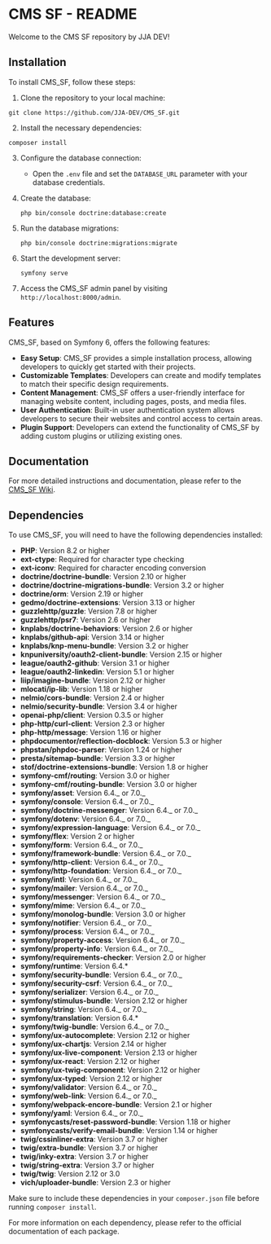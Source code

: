 # CMS SF - README

Welcome to the CMS SF repository by JJA DEV!

## Installation

To install CMS_SF, follow these steps:

1. Clone the repository to your local machine:

```
git clone https://github.com/JJA-DEV/CMS_SF.git
```

2. Install the necessary dependencies:

```
composer install
```

3. Configure the database connection:

    - Open the `.env` file and set the `DATABASE_URL` parameter with your database credentials.

4. Create the database:

    ```
    php bin/console doctrine:database:create
    ```

5. Run the database migrations:

    ```
    php bin/console doctrine:migrations:migrate
    ```

6. Start the development server:

    ```
    symfony serve
    ```

7. Access the CMS_SF admin panel by visiting `http://localhost:8000/admin`.

## Features

CMS_SF, based on Symfony 6, offers the following features:

-   **Easy Setup**: CMS_SF provides a simple installation process, allowing developers to quickly get started with their projects.
-   **Customizable Templates**: Developers can create and modify templates to match their specific design requirements.
-   **Content Management**: CMS_SF offers a user-friendly interface for managing website content, including pages, posts, and media files.
-   **User Authentication**: Built-in user authentication system allows developers to secure their websites and control access to certain areas.
-   **Plugin Support**: Developers can extend the functionality of CMS_SF by adding custom plugins or utilizing existing ones.

## Documentation

For more detailed instructions and documentation, please refer to the [CMS_SF Wiki](https://github.com/JJA-DEV/CMS_SF/wiki).

## Dependencies

To use CMS_SF, you will need to have the following dependencies installed:

-   **PHP**: Version 8.2 or higher
-   **ext-ctype**: Required for character type checking
-   **ext-iconv**: Required for character encoding conversion
-   **doctrine/doctrine-bundle**: Version 2.10 or higher
-   **doctrine/doctrine-migrations-bundle**: Version 3.2 or higher
-   **doctrine/orm**: Version 2.19 or higher
-   **gedmo/doctrine-extensions**: Version 3.13 or higher
-   **guzzlehttp/guzzle**: Version 7.8 or higher
-   **guzzlehttp/psr7**: Version 2.6 or higher
-   **knplabs/doctrine-behaviors**: Version 2.6 or higher
-   **knplabs/github-api**: Version 3.14 or higher
-   **knplabs/knp-menu-bundle**: Version 3.2 or higher
-   **knpuniversity/oauth2-client-bundle**: Version 2.15 or higher
-   **league/oauth2-github**: Version 3.1 or higher
-   **league/oauth2-linkedin**: Version 5.1 or higher
-   **liip/imagine-bundle**: Version 2.12 or higher
-   **mlocati/ip-lib**: Version 1.18 or higher
-   **nelmio/cors-bundle**: Version 2.4 or higher
-   **nelmio/security-bundle**: Version 3.4 or higher
-   **openai-php/client**: Version 0.3.5 or higher
-   **php-http/curl-client**: Version 2.3 or higher
-   **php-http/message**: Version 1.16 or higher
-   **phpdocumentor/reflection-docblock**: Version 5.3 or higher
-   **phpstan/phpdoc-parser**: Version 1.24 or higher
-   **presta/sitemap-bundle**: Version 3.3 or higher
-   **stof/doctrine-extensions-bundle**: Version 1.8 or higher
-   **symfony-cmf/routing**: Version 3.0 or higher
-   **symfony-cmf/routing-bundle**: Version 3.0 or higher
-   **symfony/asset**: Version 6.4._ or 7.0._
-   **symfony/console**: Version 6.4._ or 7.0._
-   **symfony/doctrine-messenger**: Version 6.4._ or 7.0._
-   **symfony/dotenv**: Version 6.4._ or 7.0._
-   **symfony/expression-language**: Version 6.4._ or 7.0._
-   **symfony/flex**: Version 2 or higher
-   **symfony/form**: Version 6.4._ or 7.0._
-   **symfony/framework-bundle**: Version 6.4._ or 7.0._
-   **symfony/http-client**: Version 6.4._ or 7.0._
-   **symfony/http-foundation**: Version 6.4._ or 7.0._
-   **symfony/intl**: Version 6.4._ or 7.0._
-   **symfony/mailer**: Version 6.4._ or 7.0._
-   **symfony/messenger**: Version 6.4._ or 7.0._
-   **symfony/mime**: Version 6.4._ or 7.0._
-   **symfony/monolog-bundle**: Version 3.0 or higher
-   **symfony/notifier**: Version 6.4._ or 7.0._
-   **symfony/process**: Version 6.4._ or 7.0._
-   **symfony/property-access**: Version 6.4._ or 7.0._
-   **symfony/property-info**: Version 6.4._ or 7.0._
-   **symfony/requirements-checker**: Version 2.0 or higher
-   **symfony/runtime**: Version 6.4.\*
-   **symfony/security-bundle**: Version 6.4._ or 7.0._
-   **symfony/security-csrf**: Version 6.4._ or 7.0._
-   **symfony/serializer**: Version 6.4._ or 7.0._
-   **symfony/stimulus-bundle**: Version 2.12 or higher
-   **symfony/string**: Version 6.4._ or 7.0._
-   **symfony/translation**: Version 6.4.\*
-   **symfony/twig-bundle**: Version 6.4._ or 7.0._
-   **symfony/ux-autocomplete**: Version 2.12 or higher
-   **symfony/ux-chartjs**: Version 2.14 or higher
-   **symfony/ux-live-component**: Version 2.13 or higher
-   **symfony/ux-react**: Version 2.12 or higher
-   **symfony/ux-twig-component**: Version 2.12 or higher
-   **symfony/ux-typed**: Version 2.12 or higher
-   **symfony/validator**: Version 6.4._ or 7.0._
-   **symfony/web-link**: Version 6.4._ or 7.0._
-   **symfony/webpack-encore-bundle**: Version 2.1 or higher
-   **symfony/yaml**: Version 6.4._ or 7.0._
-   **symfonycasts/reset-password-bundle**: Version 1.18 or higher
-   **symfonycasts/verify-email-bundle**: Version 1.14 or higher
-   **twig/cssinliner-extra**: Version 3.7 or higher
-   **twig/extra-bundle**: Version 3.7 or higher
-   **twig/inky-extra**: Version 3.7 or higher
-   **twig/string-extra**: Version 3.7 or higher
-   **twig/twig**: Version 2.12 or 3.0
-   **vich/uploader-bundle**: Version 2.3 or higher

Make sure to include these dependencies in your `composer.json` file before running `composer install`.

For more information on each dependency, please refer to the official documentation of each package.
